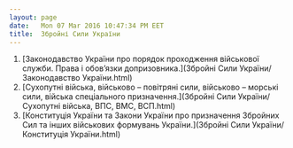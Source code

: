 ```yaml
---
layout: page
date:   Mon 07 Mar 2016 10:47:34 PM EET
title:  Збройні Сили України
---
```


  1. [Законодавство України про порядок проходження військової служби. Права і обов’язки допризовника.](Збройні Сили України/Законодавство України.html)
  1. [Сухопутні війська, військово – повітряні сили, військово – морські сили, війська спеціального призначення.](Збройні Сили України/Сухопутні війська, ВПС, ВМС, ВСП.html)
  1. [Конституція України та Закони України про призначення Збройних Сил та інших військових формувань України.](Збройні Сили України/Конституція України.html)



